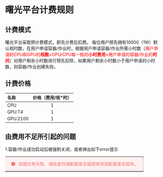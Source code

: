 # 曙光平台计费规则
## 计费模式
曙光平台采取预计费模式，即先计费后扣费。
每位用户预先拥有10000（1W）默认核时数，在用户申请容器/作业时，根据用户申请容器/作业所需小时数（<span style="color:red">用户申请的CPU和GPU的**核数**×GPU/CPU每一核的**小时费用**×用户申请的容器/作业的**时间**</span>）对用户剩余小时数进行预先扣除，如果用户剩余小时数小于用户申请的小时数，则容器/作业创建失败。
## 计费价格

| 名称    | 价格（费用/核*时） |
| :-------------- | :-----------:|
| CPU      | 1       |
| GPU:T4   | 1        |
| GPU:Z100|1|

## 由费用不足所引起的问题

1.容器/作业成功启动后被强制关闭，或者弹出如下error提示

![报错提醒](./fee_images/free_error.png)



